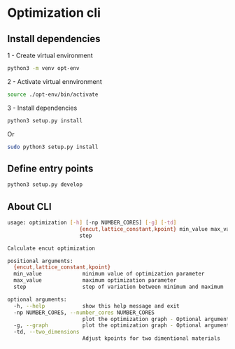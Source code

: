 # Optimization cli

## Install dependencies

1 - Create virtual environment
```bash
python3 -m venv opt-env
```
2 - Activate virtual ennvironment
```bash
source ./opt-env/bin/activate
```

3 - Install dependencies

``` bash
python3 setup.py install
```
Or

``` bash
sudo python3 setup.py install
```

## Define entry points

```bash
python3 setup.py develop
```

## About CLI
```bash
usage: optimization [-h] [-np NUMBER_CORES] [-g] [-td]
                       {encut,lattice_constant,kpoint} min_value max_value
                       step

Calculate encut optimization

positional arguments:
  {encut,lattice_constant,kpoint}
  min_value             minimum value of optimization parameter
  max_value             maximum optimization parameter
  step                  step of variation between minimum and maximum

optional arguments:
  -h, --help            show this help message and exit
  -np NUMBER_CORES, --number_cores NUMBER_CORES
                        plot the optimization graph - Optional argument
  -g, --graph           plot the optimization graph - Optional argument
  -td, --two_dimensions
                        Adjust kpoints for two dimentional materials
```
